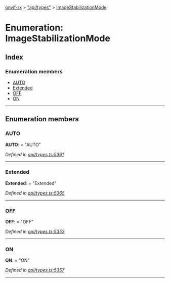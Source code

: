 [onvif-rx](../README.md) > ["api/types"](../modules/_api_types_.md) > [ImageStabilizationMode](../enums/_api_types_.imagestabilizationmode.md)

# Enumeration: ImageStabilizationMode

## Index

### Enumeration members

* [AUTO](_api_types_.imagestabilizationmode.md#auto)
* [Extended](_api_types_.imagestabilizationmode.md#extended)
* [OFF](_api_types_.imagestabilizationmode.md#off)
* [ON](_api_types_.imagestabilizationmode.md#on)

---

## Enumeration members

<a id="auto"></a>

###  AUTO

**AUTO**:  = "AUTO"

*Defined in [api/types.ts:5361](https://github.com/patrickmichalina/onvif-rx/blob/f117e44/src/api/types.ts#L5361)*

___
<a id="extended"></a>

###  Extended

**Extended**:  = "Extended"

*Defined in [api/types.ts:5365](https://github.com/patrickmichalina/onvif-rx/blob/f117e44/src/api/types.ts#L5365)*

___
<a id="off"></a>

###  OFF

**OFF**:  = "OFF"

*Defined in [api/types.ts:5353](https://github.com/patrickmichalina/onvif-rx/blob/f117e44/src/api/types.ts#L5353)*

___
<a id="on"></a>

###  ON

**ON**:  = "ON"

*Defined in [api/types.ts:5357](https://github.com/patrickmichalina/onvif-rx/blob/f117e44/src/api/types.ts#L5357)*

___


